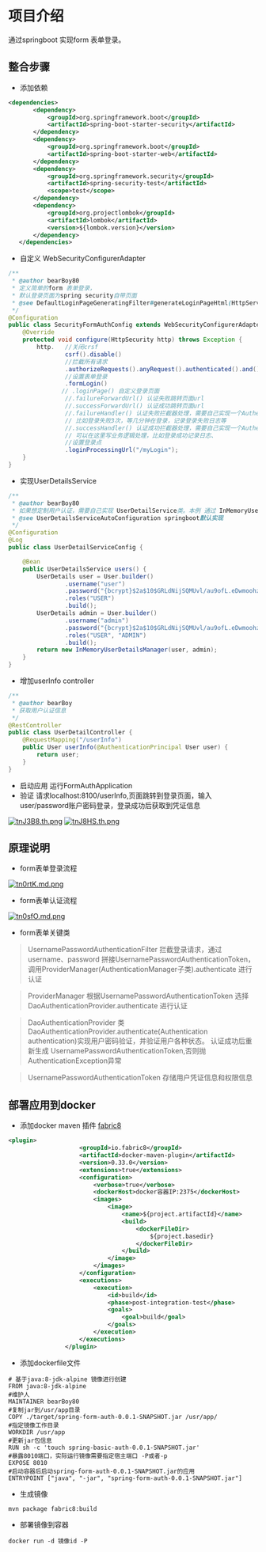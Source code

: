 # 项目介绍
通过springboot 实现form 表单登录。
## 整合步骤
 - 添加依赖
 ```xml
<dependencies>
        <dependency>
            <groupId>org.springframework.boot</groupId>
            <artifactId>spring-boot-starter-security</artifactId>
        </dependency>
        <dependency>
            <groupId>org.springframework.boot</groupId>
            <artifactId>spring-boot-starter-web</artifactId>
        </dependency>
        <dependency>
            <groupId>org.springframework.security</groupId>
            <artifactId>spring-security-test</artifactId>
            <scope>test</scope>
        </dependency>
        <dependency>
            <groupId>org.projectlombok</groupId>
            <artifactId>lombok</artifactId>
            <version>${lombok.version}</version>
        </dependency>
    </dependencies> 
```
- 自定义 WebSecurityConfigurerAdapter
```java
/**
 * @author bearBoy80
 * 定义简单的form 表单登录，
 * 默认登录页面为spring security自带页面
 * @see DefaultLoginPageGeneratingFilter#generateLoginPageHtml(HttpServletRequest, boolean, boolean)
 */
@Configuration
public class SecurityFormAuthConfig extends WebSecurityConfigurerAdapter {
    @Override
    protected void configure(HttpSecurity http) throws Exception {
        http.   //关闭crsf
                csrf().disable()
                //拦截所有请求
                .authorizeRequests().anyRequest().authenticated().and()
                //设置表单登录
                .formLogin()
               // .loginPage() 自定义登录页面
                //.failureForwardUrl() 认证失败跳转页面url
                //.successForwardUrl() 认证成功跳转页面url
                //.failureHandler() 认证失败拦截器处理，需要自己实现一个AuthenticationFailureHandler,编写自己的业务逻辑处理，
                // 比如登录失败3次，等几分钟在登录，记录登录失败日志等
                //.successHandler() 认证成功拦截器处理，需要自己实现一个AuthenticationFailureHandler
                // 可以在这里写业务逻辑处理，比如登录成功记录日志、
                //设置登录点
                .loginProcessingUrl("/myLogin");
    }
}
```
- 实现UserDetailsService
```java
/**
 * @author bearBoy80
 * 如果想定制用户认证，需要自己实现 UserDetailService类。本例 通过 InMemoryUserDetailsManager来实现简单表单认证
 * @see UserDetailsServiceAutoConfiguration springboot默认实现
 */
@Configuration
@Log
public class UserDetailServiceConfig {

    @Bean
    public UserDetailsService users() {
        UserDetails user = User.builder()
                .username("user")
                .password("{bcrypt}$2a$10$GRLdNijSQMUvl/au9ofL.eDwmoohzzS7.rmNSJZ.0FxO/BTk76klW")
                .roles("USER")
                .build();
        UserDetails admin = User.builder()
                .username("admin")
                .password("{bcrypt}$2a$10$GRLdNijSQMUvl/au9ofL.eDwmoohzzS7.rmNSJZ.0FxO/BTk76klW")
                .roles("USER", "ADMIN")
                .build();
        return new InMemoryUserDetailsManager(user, admin);
    }
}
```
- 增加userInfo controller
```java
/**
 * @author bearBoy
 * 获取用户认证信息
 */
@RestController
public class UserDetailController {
    @RequestMapping("/userInfo")
    public User userInfo(@AuthenticationPrincipal User user) {
        return user;
    }
}
```
- 启动应用
 运行FormAuthApplication
- 验证
  请求localhost:8100/userInfo,页面跳转到登录页面，输入user/password账户密码登录，登录成功后获取到凭证信息
  
 [![tnJ3B8.th.png](https://s1.ax1x.com/2020/05/29/tnJ3B8.th.png)](https://imgchr.com/i/tnJ3B8) 
 [![tnJ8HS.th.png](https://s1.ax1x.com/2020/05/29/tnJ8HS.th.png)](https://imgchr.com/i/tnJ8HS)

## 原理说明
 - form表单登录流程
 
[![tn0rtK.md.png](https://s1.ax1x.com/2020/05/29/tn0rtK.md.png)](https://imgchr.com/i/tn0rtK)

- form表单认证流程

[![tn0sfO.md.png](https://s1.ax1x.com/2020/05/29/tn0sfO.md.png)](https://imgchr.com/i/tn0sfO)

- form表单关键类 

 > UsernamePasswordAuthenticationFilter 拦截登录请求，通过username、password 拼接UsernamePasswordAuthenticationToken，
 调用ProviderManager(AuthenticationManager子类).authenticate 进行认证
 
 > ProviderManager 根据UsernamePasswordAuthenticationToken 选择DaoAuthenticationProvider.authenticate 进行认证
 
 > DaoAuthenticationProvider 类 
 DaoAuthenticationProvider.authenticate(Authentication authentication)实现用户密码验证，并验证用户各种状态。
 认证成功后重新生成 UsernamePasswordAuthenticationToken,否则抛AuthenticationException异常
 
 > UsernamePasswordAuthenticationToken  存储用户凭证信息和权限信息
 
 ## 部署应用到docker
 - 添加docker maven 插件 [fabric8](https://maven.fabric8.io/)
 ```xml
 <plugin>
                     <groupId>io.fabric8</groupId>
                     <artifactId>docker-maven-plugin</artifactId>
                     <version>0.33.0</version>
                     <extensions>true</extensions>
                     <configuration>
                         <verbose>true</verbose>
                         <dockerHost>docker容器IP:2375</dockerHost>
                         <images>
                             <image>
                                 <name>${project.artifactId}</name>
                                 <build>
                                     <dockerFileDir>
                                         ${project.basedir}
                                     </dockerFileDir>
                                 </build>
                             </image>
                         </images>
                     </configuration>
                     <executions>
                         <execution>
                             <id>build</id>
                             <phase>post-integration-test</phase>
                             <goals>
                                 <goal>build</goal>
                             </goals>
                         </execution>
                     </executions>
                 </plugin>
 ```
 - 添加dockerfile文件
 ```text
 # 基于java:8-jdk-alpine 镜像进行创建
 FROM java:8-jdk-alpine
 #维护人
 MAINTAINER bearBoy80
 #复制jar到/usr/app目录
 COPY ./target/spring-form-auth-0.0.1-SNAPSHOT.jar /usr/app/
 #指定镜像工作目录
 WORKDIR /usr/app
 #更新jar包信息
 RUN sh -c 'touch spring-basic-auth-0.0.1-SNAPSHOT.jar'
 #暴露8010端口，实际运行镜像需要指定宿主端口 -P或者-p
 EXPOSE 8010
 #启动容器后启动spring-form-auth-0.0.1-SNAPSHOT.jar的应用
 ENTRYPOINT ["java", "-jar", "spring-form-auth-0.0.1-SNAPSHOT.jar"]
 ```
 - 生成镜像
 ```shell
 mvn package fabric8:build
 ```
 - 部署镜像到容器
 ```shell
 docker run -d 镜像id -P
 ```
 